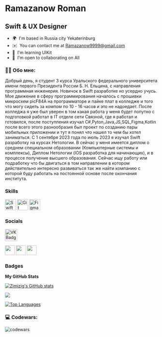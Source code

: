 Ramazanow Roman 
================================

Swift & UX Designer
-------------------


* 🌍  I'm based in Russia city Yekaterinburg
* ✉️  You can contact me at [Ramazanow9999@gmail.com](mailto:Ramazanow9999@gmail.com)
* 🧠  I'm learning UIKit
* 🤝  I'm open to collaborating on All

### :man_technologist: Обо мне:

Добрый день, я cтудент 3 курса Уральского федерального университета имени первого Президента России Б. Н. Ельцина, с направления программная инженерия. Новичок в Swift разработке но усердно учусь.
Мое движение в сферу программирования началось с прошивки микросхем picF84A на программаторе и пайке плат в колледже и того что могу сидеть за компом по 10 - 16 часов и это не надоедает. После колледжа я уже был уверен в том какая работа у меня будет попутно с подготовкой работал в IT отделе сети Связной, где я работал и готовился, после поступления изучал C#,Pyton,Java,JS,SQL,Figma,Kotlin после всего этого разнообразия был проект по созданию пары мобильных приложении и тут я понял что нашел то чем бы хотел заниматься. С 1 сентября 2023 года по июль 2023 я изучал Swift разработку на курсах Нетологии. В сейчас у меня имеется диплом о среднем специальном образовании (Компьютерные системы и комплексы), Диплом Нетологии (IOS разработка для начинающих), и в процессе получение высшего образования. Сейчас ищу работу или подработку что бы двигаться в том направлении в котором действительно интересно развиваться так же найти компанию с которой буду работать на постоянной основе после окончания института.

### Skills


<p align="left">
<a href="https://developer.apple.com/swift/" target="_blank" rel="noreferrer"><img src="https://raw.githubusercontent.com/danielcranney/readme-generator/main/public/icons/skills/swift-colored.svg" width="36" height="36" alt="Swift" /></a>
<a href="https://git-scm.com/" target="_blank" rel="noreferrer"><img src="https://raw.githubusercontent.com/danielcranney/readme-generator/main/public/icons/skills/git-colored.svg" width="36" height="36" alt="Git" /></a>
<a href="https://www.figma.com/" target="_blank" rel="noreferrer"><img src="https://raw.githubusercontent.com/danielcranney/readme-generator/main/public/icons/skills/figma-colored.svg" width="36" height="36" alt="Figma" /></a>
</p>

### Socials
<p align="left"> <a href="https://vk.com/korniiienko" target="_blank"> <img src="https://cdn-icons-png.flaticon.com/512/145/145813.png" width="40" height="40" alt="VK Badge"/>
<p align="left"> <a href="https://discord.com/users/Рамазанов Роман#3095" target="_blank" rel="noreferrer"><img src="https://raw.githubusercontent.com/danielcranney/readme-generator/main/public/icons/socials/discord.svg" width="32" height="32" /></a> 
  <a href="https://www.github.com/Zimizig" target="_blank" rel="noreferrer"><img src="https://raw.githubusercontent.com/danielcranney/readme-generator/main/public/icons/socials/github-dark.svg" width="32" height="32" /></a> <a href="https://www.stackoverflow.com/users/zimizig" target="_blank" rel="noreferrer"><img src="https://raw.githubusercontent.com/danielcranney/readme-generator/main/public/icons/socials/stackoverflow.svg" width="32" height="32" /></a></p>

### Badges

<b>My GitHub Stats</b>

<a href="http://www.github.com/Zimizig"><img src="https://github-readme-stats.vercel.app/api?username=Zimizig&show_icons=true&hide=&count_private=true&title_color=0891b2&text_color=ffffff&icon_color=0891b2&bg_color=1c1917&hide_border=true&show_icons=true" alt="Zimizig's GitHub stats" /></a>

<a href="http://www.github.com/Zimizig"><img src="https://github-readme-streak-stats.herokuapp.com/?user=Zimizig&stroke=ffffff&background=1c1917&ring=0891b2&fire=0891b2&currStreakNum=ffffff&currStreakLabel=0891b2&sideNums=ffffff&sideLabels=ffffff&dates=ffffff&hide_border=true" /></a>

<a href="https://github.com/Zimizig" align="left"><img src="https://github-readme-stats.vercel.app/api/top-langs/?username=Zimizig&langs_count=10&title_color=0891b2&text_color=ffffff&icon_color=0891b2&bg_color=1c1917&hide_border=true&locale=en&custom_title=Top%20%Languages" alt="Top Languages" /></a>

### 💻 Codewars:

![codewars](https://www.codewars.com/users/Zimizig/badges/large)
